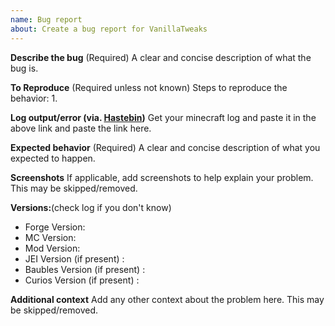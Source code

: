 ```yaml
---
name: Bug report
about: Create a bug report for VanillaTweaks
---
```


**Describe the bug** (Required)
A clear and concise description of what the bug is.

**To Reproduce** (Required unless not known)
Steps to reproduce the behavior:
1. 

**Log output/error (via. [Hastebin](http://hastebin.com/))**
Get your minecraft log and paste it in the above link and paste the link here.


**Expected behavior** (Required)
A clear and concise description of what you expected to happen.

**Screenshots**
If applicable, add screenshots to help explain your problem. This may be skipped/removed.

**Versions:**(check log if you don't know)
 - Forge Version: 
 - MC Version:
 - Mod Version:
 - JEI Version (if present) :
 - Baubles Version (if present) :
 - Curios Version (if present) :

**Additional context**
Add any other context about the problem here. This may be skipped/removed.
